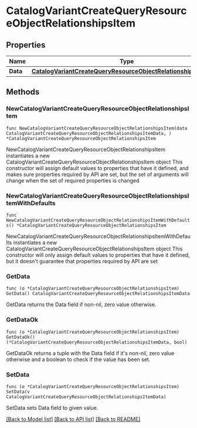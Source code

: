 # CatalogVariantCreateQueryResourceObjectRelationshipsItem

## Properties

Name | Type | Description | Notes
------------ | ------------- | ------------- | -------------
**Data** | [**CatalogVariantCreateQueryResourceObjectRelationshipsItemData**](CatalogVariantCreateQueryResourceObjectRelationshipsItemData.md) |  | 

## Methods

### NewCatalogVariantCreateQueryResourceObjectRelationshipsItem

`func NewCatalogVariantCreateQueryResourceObjectRelationshipsItem(data CatalogVariantCreateQueryResourceObjectRelationshipsItemData, ) *CatalogVariantCreateQueryResourceObjectRelationshipsItem`

NewCatalogVariantCreateQueryResourceObjectRelationshipsItem instantiates a new CatalogVariantCreateQueryResourceObjectRelationshipsItem object
This constructor will assign default values to properties that have it defined,
and makes sure properties required by API are set, but the set of arguments
will change when the set of required properties is changed

### NewCatalogVariantCreateQueryResourceObjectRelationshipsItemWithDefaults

`func NewCatalogVariantCreateQueryResourceObjectRelationshipsItemWithDefaults() *CatalogVariantCreateQueryResourceObjectRelationshipsItem`

NewCatalogVariantCreateQueryResourceObjectRelationshipsItemWithDefaults instantiates a new CatalogVariantCreateQueryResourceObjectRelationshipsItem object
This constructor will only assign default values to properties that have it defined,
but it doesn't guarantee that properties required by API are set

### GetData

`func (o *CatalogVariantCreateQueryResourceObjectRelationshipsItem) GetData() CatalogVariantCreateQueryResourceObjectRelationshipsItemData`

GetData returns the Data field if non-nil, zero value otherwise.

### GetDataOk

`func (o *CatalogVariantCreateQueryResourceObjectRelationshipsItem) GetDataOk() (*CatalogVariantCreateQueryResourceObjectRelationshipsItemData, bool)`

GetDataOk returns a tuple with the Data field if it's non-nil, zero value otherwise
and a boolean to check if the value has been set.

### SetData

`func (o *CatalogVariantCreateQueryResourceObjectRelationshipsItem) SetData(v CatalogVariantCreateQueryResourceObjectRelationshipsItemData)`

SetData sets Data field to given value.



[[Back to Model list]](../README.md#documentation-for-models) [[Back to API list]](../README.md#documentation-for-api-endpoints) [[Back to README]](../README.md)



